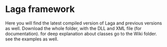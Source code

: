 # Laga framework
Here you will find the latest compiled version of Laga and previous versions as well.
Download the whole folder, with the DLL and XML file (for documentation).
for deep explanation about classes go to the Wiki folder.
see the examples as well.
